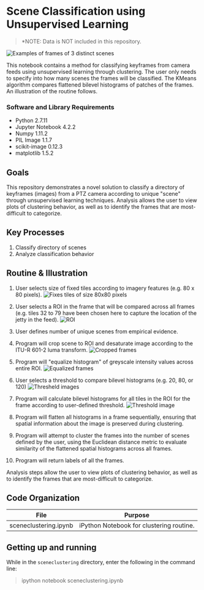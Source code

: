 # Scene Classification using Unsupervised Learning

>*NOTE: Data is NOT included in this repository.

![Examples of frames of 3 distinct scenes](http://i.imgur.com/IZZeoBf.jpg)

This notebook contains a method for classifying keyframes from camera feeds using unsupervised learning through clustering.  The user only needs to specify into how many scenes the frames will be classified.  The KMeans algorithm compares flattened bilevel histograms of patches of the frames.  An illustration of the routine follows.

### Software and Library Requirements
* Python 2.7.11
* Jupyter Notebook 4.2.2
* Numpy 1.11.2
* PIL Image 1.1.7
* scikit-image 0.12.3
* matplotlib 1.5.2

## Goals
This repository demonstrates a novel solution to classify a directory of keyframes (images) from a PTZ camera according to unique "scene" through unsupervised learning techniques.  Analysis allows the user to view plots of clustering behavior, as well as to identify the frames that are most-difficult to categorize.

## Key Processes
1. Classify directory of scenes
2. Analyze classification behavior

## Routine & Illustration
1. User selects size of fixed tiles according to imagery features (e.g. 80 x 80 pixels).
![Fixes tiles of size 80x80 pixels](http://i.imgur.com/VOhYXWe.jpg)

2. User selects a ROI in the frame that will be compared across all frames (e.g. tiles 32 to 79 have been chosen here to capture the location of the jetty in the feed).
![ROI](http://i.imgur.com/H0mvs6F.jpg)

3. User defines number of unique scenes from empirical evidence.

4. Program will crop scene to ROI and desaturate image according to the ITU-R 601-2 luma transform.
![Cropped frames](http://i.imgur.com/slProXZ.jpg)

5. Program will "equalize histogram" of greyscale intensity values across entire ROI.
![Equalized frames](http://i.imgur.com/lTvFOH2.jpg)

6. User selects a threshold to compare bilevel histograms (e.g. 20, 80, or 120)
![Thresheld images](http://i.imgur.com/HtY2Y4K.jpg)

7. Program will calculate bilevel histograms for all tiles in the ROI for the frame according to user-defined threshold.
![Threshold image](http://i.imgur.com/0nzLr2Y.jpg)

8. Program will flatten all histograms in a frame sequentially, ensuring that spatial information about the image is preserved during clustering.

9. Program will attempt to cluster the frames into the number of scenes defined by the user, using the Euclidean distance metric to evaluate similarity of the flattened spatial histograms across all frames.

10. Program will return labels of all the frames.

Analysis steps allow the user to view plots of clustering behavior, as well as to identify the frames that are most-difficult to categorize.

## Code Organization

File | Purpose
------------ | -------------
sceneclustering.ipynb |	iPython Notebook for clustering routine.

## Getting up and running

While in the `sceneclustering` directory, enter the following in the command line:

> ipython notebook sceneclustering.ipynb
